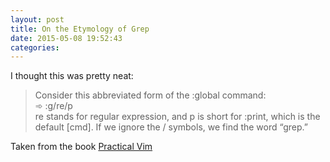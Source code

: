 ```yaml
---
layout: post
title: On the Etymology of Grep
date: 2015-05-08 19:52:43
categories: 
---
```

I thought this was pretty neat:

>Consider this abbreviated form of the :global command:<br>
 ➾ :g/re/p<br>
re stands for regular expression, and p is short for :print, which is the default [cmd]. If we ignore the / symbols, we find the word “grep.”

Taken from the book [Practical Vim](http://www.amazon.co.uk/Practical-Vim-Thought-Pragmatic-Programmers/dp/1934356980)
